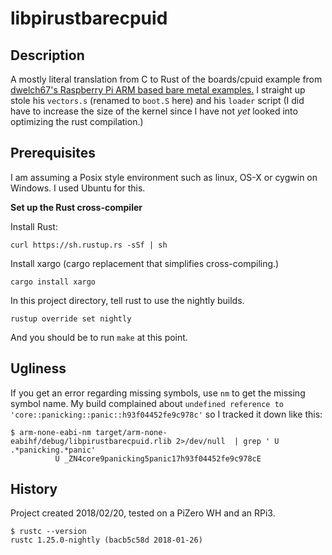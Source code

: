 libpirustbarecpuid
==================

## Description

A mostly literal translation from C to Rust of the boards/cpuid example from
[dwelch67's Raspberry Pi ARM based bare metal examples.](https://github.com/dwelch67/raspberrypi)
I straight up stole his `vectors.s` (renamed to `boot.S` here) and his `loader` script (I did have
to increase the size of the kernel since I have not _yet_ looked into optimizing the rust
compilation.)

## Prerequisites

I am assuming a Posix style environment such as linux, OS-X or cygwin on Windows. I used Ubuntu for this.

**Set up the Rust cross-compiler**

Install Rust:

`curl https://sh.rustup.rs -sSf | sh`

Install xargo (cargo replacement that simplifies cross-compiling.)

`cargo install xargo`

In this project directory, tell rust to use the nightly builds.

`rustup override set nightly`

And you should be to run `make` at this point.

## Ugliness

If you get an error regarding missing symbols, use `nm` to get the missing symbol name.
My build complained about `undefined reference to 'core::panicking::panic::h93f04452fe9c978c'`
so I tracked it down like this:

```
$ arm-none-eabi-nm target/arm-none-eabihf/debug/libpirustbarecpuid.rlib 2>/dev/null  | grep ' U .*panicking.*panic'
          U _ZN4core9panicking5panic17h93f04452fe9c978cE
```

## History

Project created 2018/02/20, tested on a PiZero WH and an RPi3.
```
$ rustc --version
rustc 1.25.0-nightly (bacb5c58d 2018-01-26)
```

